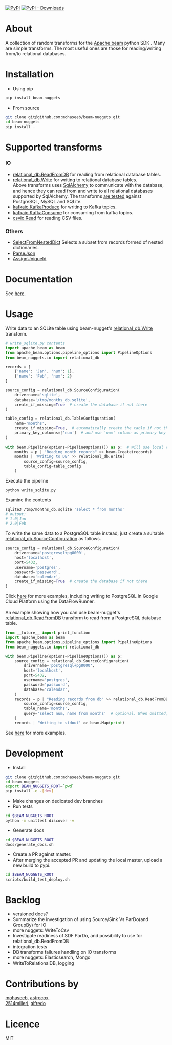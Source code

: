 [![PyPI](https://img.shields.io/pypi/v/beam-nuggets.svg)](https://pypi.org/project/beam-nuggets/) [![PyPI - Downloads](https://img.shields.io/pypi/dm/beam-nuggets.svg)](https://pypi.org/project/beam-nuggets/)

# About
A collection of random transforms for the [Apache beam](https://beam.apache.org/) python SDK . Many are 
simple transforms. The most useful ones are those for 
reading/writing from/to relational databases.
# Installation
* Using pip
```bash
pip install beam-nuggets
```
* From source
```bash
git clone git@github.com:mohaseeb/beam-nuggets.git
cd beam-nuggets
pip install .
```
# Supported transforms
### IO
* [relational_db.ReadFromDB](http://mohaseeb.com/beam-nuggets/beam_nuggets.io.relational_db.html#beam_nuggets.io.relational_db.ReadFromDB) 
for reading from relational database tables. 
* [relational_db.Write](http://mohaseeb.com/beam-nuggets/beam_nuggets.io.relational_db.html#beam_nuggets.io.relational_db.Write) 
for writing to relational database tables.
<br>Above transforms uses [SqlAlchemy](https://www.sqlalchemy.org/) to communicate with the database, 
and hence they can read from and write to all relational databases supported
 by SqlAlchemy. 
The transforms [are tested](https://github.com/mohaseeb/beam-nuggets/tree/master/beam_nuggets/io/test) against PostgreSQL, MySQL and SQLite.
* [kafkaio.KafkaProduce](http://mohaseeb.com/beam-nuggets/beam_nuggets.io.kafkaio.html#beam_nuggets.io.kafkaio.KafkaProduce) for writing to Kafka topics.
* [kafkaio.KafkaConsume](http://mohaseeb.com/beam-nuggets/beam_nuggets.io.kafkaio.html#beam_nuggets.io.kafkaio.KafkaConsume) for consuming from kafka topics.
* [csvio.Read](http://mohaseeb.com/beam-nuggets/beam_nuggets.io.csvio.html#beam_nuggets.io.csvio.Read)
for reading CSV files.
<!--read from sql database-->
<!--read from postgres postgresql-->
<!--read from mysql-->
<!--read from oracle-->
<!--write to sql database-->
<!--write to postgres postgresql-->
<!--write to mysql-->
<!--write to oracle-->
<!--read from kafka topic-->
<!--write to kafka topic-->
### Others
* [SelectFromNestedDict](http://mohaseeb.com/beam-nuggets/beam_nuggets.transforms.nested_dict.html#beam_nuggets.transforms.nested_dict.SelectFromNestedDict)
Selects a subset from records formed of nested dictionaries.
* [ParseJson](beam_nuggets.transforms.json_.html#beam_nuggets.transforms.json_.ParseJson)
* [AssignUniqueId](beam_nuggets.transforms.json_.html#beam_nuggets.transforms.json_.ParseJson)
# Documentation
See [here](http://mohaseeb.com/beam-nuggets/).
# Usage
Write data to an SQLite table using beam-nugget's 
[relational_db.Write](http://mohaseeb.com/beam-nuggets/beam_nuggets.io.relational_db.html#beam_nuggets.io.relational_db.Write) transform.
```python
# write_sqlite.py contents
import apache_beam as beam
from apache_beam.options.pipeline_options import PipelineOptions
from beam_nuggets.io import relational_db

records = [
    {'name': 'Jan', 'num': 1},
    {'name': 'Feb', 'num': 2}
]

source_config = relational_db.SourceConfiguration(
    drivername='sqlite',
    database='/tmp/months_db.sqlite',
    create_if_missing=True  # create the database if not there 
)

table_config = relational_db.TableConfiguration(
    name='months',
    create_if_missing=True,  # automatically create the table if not there
    primary_key_columns=['num']  # and use 'num' column as primary key
)
    
with beam.Pipeline(options=PipelineOptions()) as p:  # Will use local runner
    months = p | "Reading month records" >> beam.Create(records)
    months | 'Writing to DB' >> relational_db.Write(
        source_config=source_config,
        table_config=table_config
    )
```
Execute the pipeline
```bash
python write_sqlite.py 
```
Examine the contents
```bash
sqlite3 /tmp/months_db.sqlite 'select * from months'
# output:
# 1.0|Jan
# 2.0|Feb
```
To write the same data to a PostgreSQL table instead, just create a suitable 
[relational_db.SourceConfiguration](http://mohaseeb.com/beam-nuggets/beam_nuggets.io.relational_db_api.html#beam_nuggets.io.relational_db_api.SourceConfiguration) as follows.
```python
source_config = relational_db.SourceConfiguration(
    drivername='postgresql+pg8000',
    host='localhost',
    port=5432,
    username='postgres',
    password='password',
    database='calendar',
    create_if_missing=True  # create the database if not there 
)
```
Click [here](https://github.com/mohaseeb/beam-nuggets/tree/master/examples/dataflow/)
for more examples, including writing to PostgreSQL in Google Cloud Platform 
using the DataFlowRunner. 
<br><br>
An example showing how you can use beam-nugget's [relational_db.ReadFromDB](http://mohaseeb.com/beam-nuggets/beam_nuggets.io.relational_db.html#beam_nuggets.io.relational_db.ReadFromDB) 
transform to read from a PostgreSQL database table. 
```python
from __future__ import print_function
import apache_beam as beam
from apache_beam.options.pipeline_options import PipelineOptions
from beam_nuggets.io import relational_db

with beam.Pipeline(options=PipelineOptions()) as p:
    source_config = relational_db.SourceConfiguration(
        drivername='postgresql+pg8000',
        host='localhost',
        port=5432,
        username='postgres',
        password='password',
        database='calendar',
    )
    records = p | "Reading records from db" >> relational_db.ReadFromDB(
        source_config=source_config,
        table_name='months',
        query='select num, name from months'  # optional. When omitted, all table records are returned. 
    )
    records | 'Writing to stdout' >> beam.Map(print)
```
See [here](https://github.com/mohaseeb/beam-nuggets/tree/master/examples) for more examples.
# Development
* Install
```bash
git clone git@github.com:mohaseeb/beam-nuggets.git
cd beam-nuggets
export BEAM_NUGGETS_ROOT=`pwd`
pip install -e .[dev]
```
* Make changes on dedicated dev branches
* Run tests
```bash
cd $BEAM_NUGGETS_ROOT
python -m unittest discover -v
```
* Generate docs
```bash
cd $BEAM_NUGGETS_ROOT
docs/generate_docs.sh
```
* Create a PR against master.
* After merging the accepted PR and updating the local master, upload a new 
build to pypi.
```bash
cd $BEAM_NUGGETS_ROOT
scripts/build_test_deploy.sh
```
# Backlog 
* versioned docs?
* Summarize the investigation of using Source/Sink Vs ParDo(and GroupBy) for IO
* more nuggets: WriteToCsv
* Investigate readiness of SDF ParDo, and possibility to use for relational_db.ReadFromDB
* integration tests
* DB transforms failures handling on IO transforms
* more nuggets: Elasticsearch, Mongo 
* WriteToRelationalDB, logging

# Contributions by
[mohaseeb](https://github.com/mohaseeb), [astrocox](https://github.com/astrocox),  
[2514millerj](https://github.com/2514millerj), [alfredo](https://github.com/alfredo)

# Licence
MIT
